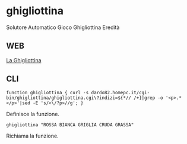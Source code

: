 
ghigliottina
============



Solutore Automatico Gioco Ghigliottina Eredità





WEB
---



[La Ghigliottina](http://dardo82.homepc.it/ghigliottina/)




CLI
---



``function ghigliottina { curl -s dardo82.homepc.it/cgi-bin/ghigliottina/ghigliottina.cgi\?indizi=${*// /+}|grep -o '<p>.*</p>'|sed -E 's/<\/?p>//g'; }``


Definisce la funzione.


``ghigliottina "ROSSA BIANCA GRIGLIA CRUDA GRASSA"``

Richiama la funzione.

